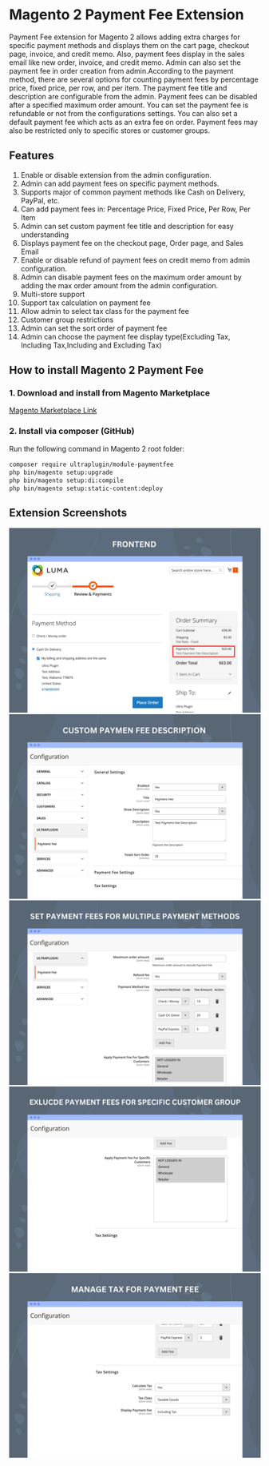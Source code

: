 # Magento 2 Payment Fee Extension
Payment Fee extension for Magento 2 allows adding extra charges for specific payment methods and displays them on the cart page, checkout page, invoice, and credit memo. Also, payment fees display in the sales email like new order, invoice, and credit memo. Admin can also set the payment fee in order creation from admin.According to the payment method, there are several options for counting payment fees by percentage price, fixed price, per row, and per item. The payment fee title and description are configurable from the admin. Payment fees can be disabled after a specified maximum order amount. You can set the payment fee is refundable or not from the configurations settings. You can also set a default payment fee which acts as an extra fee on order. Payment fees may also be restricted only to specific stores or customer groups. 

## Features

1. Enable or disable extension from the admin configuration.
2. Admin can add payment fees on specific payment methods. 
3. Supports major of common payment methods like Cash on Delivery, PayPal, etc.
4. Can add payment fees in: Percentage Price, Fixed Price, Per Row, Per Item
5. Admin can set custom payment fee title and description for easy understanding
6. Displays payment fee on the checkout page, Order page, and Sales Email
7. Enable or disable refund of payment fees on credit memo from admin configuration. 
8. Admin can disable payment fees on the maximum order amount by adding the max order amount from the admin configuration.
9. Multi-store support
10. Support tax calculation on payment fee
11. Allow admin to select tax class for the payment fee
12. Customer group restrictions
13. Admin can set the sort order of payment fee
14. Admin can choose the payment fee display type(Excluding Tax, Including Tax,Including and Excluding Tax)

## How to install Magento 2 Payment Fee
### 1. Download and install from Magento Marketplace
<a href="https://marketplace.magento.com/ultraplugin-module-paymentfee.html">Magento Marketplace Link</a>

### 2. Install via composer (GitHub)
Run the following command in Magento 2 root folder:

```
composer require ultraplugin/module-paymentfee
php bin/magento setup:upgrade
php bin/magento setup:di:compile
php bin/magento setup:static-content:deploy
```

## Extension Screenshots

<img src="https://github.com/ultraplugin/module-screenshots/blob/master/payment-fee/1.jpg"/>
<img src="https://github.com/ultraplugin/module-screenshots/blob/master/payment-fee/2.jpg"/>
<img src="https://github.com/ultraplugin/module-screenshots/blob/master/payment-fee/3.jpg"/>
<img src="https://github.com/ultraplugin/module-screenshots/blob/master/payment-fee/4.jpg"/>
<img src="https://github.com/ultraplugin/module-screenshots/blob/master/payment-fee/5.jpg"/>
